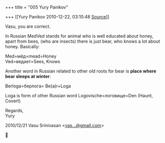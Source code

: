 +++
title = "005 Yury Panikov"

+++
[[Yury Panikov	2010-12-22, 03:10:48 [Source](https://groups.google.com/g/samskrita/c/t1v-ovlJ9fs)]]



Vasu, you are correct.  
  
  
In Russian MedVed stands for animal who is well educated about honey, apart from bees, (who are insects) there is just bear, who knows a lot about honey. Basically:  
  
Med=мёд=mead=Honey  
Ved=ведает=Sees, Knows  
  
Another word in Russian related to other old roots for bear is **place where bear sleeps at winter**:  
  
Berloga=берлога= Be(a)r+Loga  
  
Loga is form of other Russian word Logovische=логовище=Den (Haunt, Covert)  
  
  
Regards,  
Yury  
  
  

2010/12/21 Vasu Srinivasan \<[vas...@gmail.com]()\>



